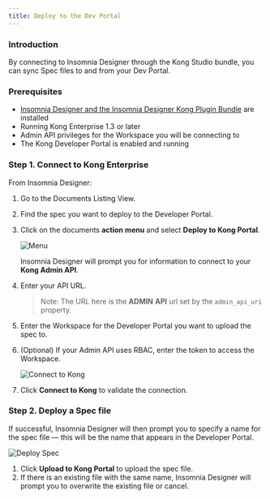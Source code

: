 ```yaml
---
title: Deploy to the Dev Portal
---
```


### Introduction

By connecting to Insomnia Designer through the Kong Studio bundle, you
can sync Spec files to and from your Dev Portal.

### Prerequisites

* [Insomnia Designer and the Insomnia Designer Kong Plugin Bundle](/enterprise/{{page.kong_version}}/studio/download-install/) are installed
* Running Kong Enterprise 1.3 or later
* Admin API privileges for the Workspace you will be connecting to
* The Kong Developer Portal is enabled and running

### Step 1. Connect to Kong Enterprise

From Insomnia Designer:

1. Go to the Documents Listing View.
2. Find the spec you want to deploy to the Developer Portal.
3. Click on the documents **action menu** and select **Deploy to Kong Portal**.

    ![Menu](https://s3.amazonaws.com/helpscout.net/docs/assets/59e383122c7d3a40f0ed78e2/images/5ea7f9d02c7d3a7e9aebbe6e/file-ZA5DLrBBPs.png)


      Insomnia Designer will prompt you for information to connect to your **Kong Admin API**.


4. Enter your API URL.

    > Note: The URL here is the **ADMIN** **API** url set by the `admin_api_uri` property.

5. Enter the Workspace for the Developer Portal you want to upload the spec to.
6. (Optional) If your Admin API uses RBAC, enter the token to access the Workspace.


    ![Connect to Kong](https://s3.amazonaws.com/helpscout.net/docs/assets/59e383122c7d3a40f0ed78e2/images/5ea7fa1a2c7d3a7e9aebbe7d/file-aY1ixNgXnh.png)

6. Click **Connect to Kong** to validate the connection.


### Step 2. Deploy a Spec file

If successful, Insomnia Designer will then prompt you to specify a name for the spec file &mdash; this will be the name that appears in the Developer Portal.

![Deploy Spec](https://s3.amazonaws.com/helpscout.net/docs/assets/59e383122c7d3a40f0ed78e2/images/5ea7fa7b04286364bc991bb9/file-jzWwnImfbw.png)

1. Click **Upload to Kong Portal** to upload the spec file.
2. If there is an existing file with the same name, Insomnia Designer will prompt you to overwrite the existing file or cancel.
